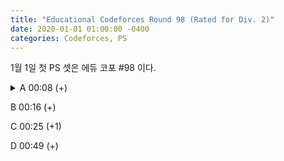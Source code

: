 ```yaml
---
title: "Educational Codeforces Round 98 (Rated for Div. 2)"
date: 2020-01-01 01:00:00 -0400
categories: Codeforces, PS
---
```


1월 1일 첫 PS 셋은 에듀 코포 #98 이다.

<details>
<summary>A 00:08 (+)</summary>
<h2>
    A. Robot Program
</h2>
<p>
    두 경우로 나누어 생각하면 된다.
    <ul>
        <li> $x == y$ 인 경우 </li>
        <li> \[x = y\] 인 경우 </li>
    </ul>
</p>

<div markdown="1">

```cpp
#include <iostream>

int main(void)
{
    std::cin.tie(0);
    std::ios_base::sync_with_stdio(false);

    int T;
    std::cin >> T;

    while (T--)
    {
        int x, y;
        std::cin >> x >> y;

        if( x == y ){
            std::cout << x + y << "\n";
        } else {
            std::cout << 2*std::max(x,y) - 1 << "\n";
        }
    }

    return 0;
}
```

</div>
</details>

B 00:16 (+)

C 00:25 (+1)

D 00:49 (+)
